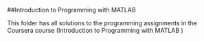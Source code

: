 ##Introduction to Programming with MATLAB

This folder has all solutions to the programming assignments in the Coursera course (Introduction to Programming with MATLAB
)
